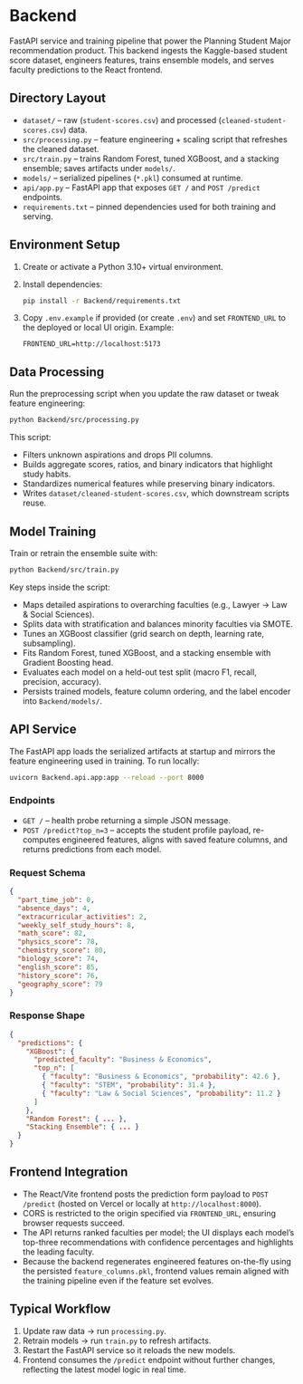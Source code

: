 # Backend

FastAPI service and training pipeline that power the Planning Student Major recommendation product. This backend ingests the Kaggle-based student score dataset, engineers features, trains ensemble models, and serves faculty predictions to the React frontend.

## Directory Layout

- `dataset/` – raw (`student-scores.csv`) and processed (`cleaned-student-scores.csv`) data.
- `src/processing.py` – feature engineering + scaling script that refreshes the cleaned dataset.
- `src/train.py` – trains Random Forest, tuned XGBoost, and a stacking ensemble; saves artifacts under `models/`.
- `models/` – serialized pipelines (`*.pkl`) consumed at runtime.
- `api/app.py` – FastAPI app that exposes `GET /` and `POST /predict` endpoints.
- `requirements.txt` – pinned dependencies used for both training and serving.

## Environment Setup

1. Create or activate a Python 3.10+ virtual environment.
2. Install dependencies:

   ```bash
   pip install -r Backend/requirements.txt
   ```

3. Copy `.env.example` if provided (or create `.env`) and set `FRONTEND_URL` to the deployed or local UI origin. Example:

   ```env
   FRONTEND_URL=http://localhost:5173
   ```

## Data Processing

Run the preprocessing script when you update the raw dataset or tweak feature engineering:

```bash
python Backend/src/processing.py
```

This script:

- Filters unknown aspirations and drops PII columns.
- Builds aggregate scores, ratios, and binary indicators that highlight study habits.
- Standardizes numerical features while preserving binary indicators.
- Writes `dataset/cleaned-student-scores.csv`, which downstream scripts reuse.

## Model Training

Train or retrain the ensemble suite with:

```bash
python Backend/src/train.py
```

Key steps inside the script:

- Maps detailed aspirations to overarching faculties (e.g., Lawyer → Law & Social Sciences).
- Splits data with stratification and balances minority faculties via SMOTE.
- Tunes an XGBoost classifier (grid search on depth, learning rate, subsampling).
- Fits Random Forest, tuned XGBoost, and a stacking ensemble with Gradient Boosting head.
- Evaluates each model on a held-out test split (macro F1, recall, precision, accuracy).
- Persists trained models, feature column ordering, and the label encoder into `Backend/models/`.

## API Service

The FastAPI app loads the serialized artifacts at startup and mirrors the feature engineering used in training. To run locally:

```bash
uvicorn Backend.api.app:app --reload --port 8000
```

### Endpoints

- `GET /` – health probe returning a simple JSON message.
- `POST /predict?top_n=3` – accepts the student profile payload, re-computes engineered features, aligns with saved feature columns, and returns predictions from each model.

### Request Schema

```json
{
  "part_time_job": 0,
  "absence_days": 4,
  "extracurricular_activities": 2,
  "weekly_self_study_hours": 8,
  "math_score": 82,
  "physics_score": 78,
  "chemistry_score": 80,
  "biology_score": 74,
  "english_score": 85,
  "history_score": 76,
  "geography_score": 79
}
```

### Response Shape

```json
{
  "predictions": {
    "XGBoost": {
      "predicted_faculty": "Business & Economics",
      "top_n": [
        { "faculty": "Business & Economics", "probability": 42.6 },
        { "faculty": "STEM", "probability": 31.4 },
        { "faculty": "Law & Social Sciences", "probability": 11.2 }
      ]
    },
    "Random Forest": { ... },
    "Stacking Ensemble": { ... }
  }
}
```

## Frontend Integration

- The React/Vite frontend posts the prediction form payload to `POST /predict` (hosted on Vercel or locally at `http://localhost:8000`).
- CORS is restricted to the origin specified via `FRONTEND_URL`, ensuring browser requests succeed.
- The API returns ranked faculties per model; the UI displays each model’s top-three recommendations with confidence percentages and highlights the leading faculty.
- Because the backend regenerates engineered features on-the-fly using the persisted `feature_columns.pkl`, frontend values remain aligned with the training pipeline even if the feature set evolves.

## Typical Workflow

1. Update raw data → run `processing.py`.
2. Retrain models → run `train.py` to refresh artifacts.
3. Restart the FastAPI service so it reloads the new models.
4. Frontend consumes the `/predict` endpoint without further changes, reflecting the latest model logic in real time.
